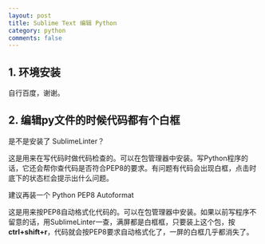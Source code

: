 ```yaml
---
layout: post
title: Sublime Text 编辑 Python
category: python
comments: false
---
```


## 1. 环境安装

自行百度，谢谢。

## 2. 编辑py文件的时候代码都有个白框

是不是安装了 SublimeLinter？

这是用来在写代码时做代码检查的。可以在包管理器中安装。写Python程序的话，它还会帮你查代码是否符合PEP8的要求。有问题有代码会出现白框，点击时底下的状态栏会提示出什么问题。

建议再装一个 Python PEP8 Autoformat

这是用来按PEP8自动格式化代码的。可以在包管理器中安装。如果以前写程序不留意的话，用SublimeLinter一查，满屏都是白框框，只要装上这个包，按**ctrl+shift+r**，代码就会按PEP8要求自动格式化了，一屏的白框几乎都消失了。